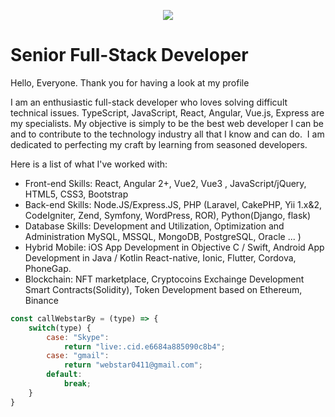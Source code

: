 <p align="center">
<img src="https://camo.githubusercontent.com/2309797487e5e969659a3b545c96151807b04120a9cc2985f632ec94ba00c9f3/68747470733a2f2f6d656469612e67697068792e636f6d2f6d656469612f53576f536b4e36447854737a71494b4571762f67697068792e676966"/>
</p>

# Senior Full-Stack Developer
Hello, Everyone. Thank you for having a look at my profile

I am an enthusiastic full-stack developer who loves solving difficult technical issues. TypeScript, JavaScript, React, Angular, Vue.js, Express are my specialists.
My objective is simply to be the best web developer I can be and to contribute to the technology industry all that I know and can do. 
I am dedicated to perfecting my craft by learning from seasoned developers. 

Here is a list of what I've worked with:

- Front-end Skills: React, Angular 2+, Vue2, Vue3 , JavaScript/jQuery, HTML5, CSS3, Bootstrap
- Back-end Skills: Node.JS/Express.JS, PHP (Laravel, CakePHP, Yii 1.x&2, CodeIgniter, Zend, Symfony, WordPress, ROR), Python(Django, flask)
- Database Skills: Development and Utilization, Optimization and Administration MySQL, MSSQL, MongoDB, PostgreSQL, Oracle ... )
- Hybrid Mobile: iOS App Development in Objective C / Swift, Android App Development in Java / Kotlin React-native, Ionic, Flutter, Cordova, PhoneGap.
- Blockchain: NFT marketplace, Cryptocoins Exchainge Development Smart Contracts(Solidity), Token Development based on Ethereum, Binance

```javascript
const callWebstarBy = (type) => {
	switch(type) {
		case: "Skype":
			return "live:.cid.e6684a885090c8b4";
		case: "gmail":
			return "webstar0411@gmail.com";
		default:
			break;
	}
}
```
